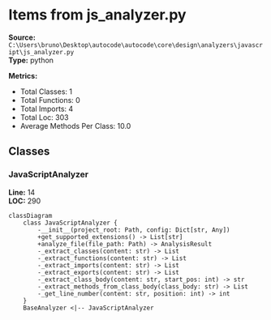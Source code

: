 # Items from js_analyzer.py

**Source:** `C:\Users\bruno\Desktop\autocode\autocode\core\design\analyzers\javascript\js_analyzer.py`  
**Type:** python

**Metrics:**
- Total Classes: 1
- Total Functions: 0
- Total Imports: 4
- Total Loc: 303
- Average Methods Per Class: 10.0

## Classes

### JavaScriptAnalyzer

**Line:** 14  
**LOC:** 290  

```mermaid
classDiagram
    class JavaScriptAnalyzer {
        -__init__(project_root: Path, config: Dict[str, Any])
        +get_supported_extensions() -> List[str]
        +analyze_file(file_path: Path) -> AnalysisResult
        -_extract_classes(content: str) -> List
        -_extract_functions(content: str) -> List
        -_extract_imports(content: str) -> List
        -_extract_exports(content: str) -> List
        -_extract_class_body(content: str, start_pos: int) -> str
        -_extract_methods_from_class_body(class_body: str) -> List
        -_get_line_number(content: str, position: int) -> int
    }
    BaseAnalyzer <|-- JavaScriptAnalyzer

```

